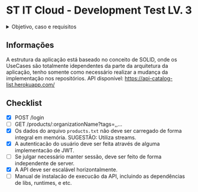 # ST IT Cloud - Development Test LV. 3

<details>
<summary>Objetivo, caso e requisitos</summary>


## Objetivo

Desenvolver uma API, utilizando a **stack definida durante o processo seletivo**, para entregar de acordo com os requisitos descritos abaixo.

Esse teste deve avaliar a qualidade técnica na manipulacão de dados, otimizacão de performance, trabalho com arquivos, permissionamento e tratamento de erros

**Faz parte dos critérios de avaliacão a pontualidade da entrega. Implemente até onde for possível dentro do prazo acordado.**

**Os dados de produtos foram gerados de forma aleatória, utilizando a biblioteca FakerJS**

## Caso

Você deverá implementar um catalogo interno de produtos, no formato de API, para que os vendedores possam consultar e buscar os produtos que têm permissão paara ver. 

Os produtos estão organizados da seguinte forma, e essa estrutura está disponível no arquivo `organization.json`.

```
|
- STUFF A
---- STUFF A01
-------- <department>
-------- ...
-------- <department>
---- ...
---- STUFF A0n
-------- <department>
-------- ...
-------- <department>
- STUFF B
---- STUFF B01
-------- <department>
-------- ...
-------- <department>
---- ...
---- STUFF B0n
-------- <department>
-------- ...
-------- <department>
- STUFF C
---- STUFF C01
-------- <department>
-------- ...
-------- <department>
---- ...
---- STUFF C0n
-------- <department>
-------- ...
-------- <department>
```

Os vendedores tem 4 perfis de acessos: `junior`, `middle`, `senior` e `intern`. Cada perfil poderá ver os produtos de acordo com o seu nível (campo `level` de organization), conforme regra a seguir:

- `senior` - level 0, 1 e 2
- `middle` - level 1 e 2
- `junior` - level 2

- `intern` - level 0, 1 e 2, porém somente sob a organization `STUFF A`

## Requisitos

A API deve expor os seguintes endpoints através de HTTP(S), e caso a API utilize outra porta que não as padrões dos protocolos, deve ser informado na entrega do teste.
 
### `POST /login`

Esse endpoint deve receber os dados de autenticacão e cruzar com os dados do arquivo fornecido `users.json`, caso a combinacão de usuário e senha existam no arquivo, o endpoint retorna um token com a roles do usuário via claims. Caso não exista, deve informar que o acesso não pode ser autorizado.

#### Expected Request

- Body
```
{ "email": <USER_EMAIL>, "password": <USER_PASSWORD> }
```

#### Expected Response

```
{ "token": <JWT TOKEN> }
```


### `GET /products/:organizationName?tags=<tag1>,<tag2>,...`

Esse endpoint deve retornar o catalogo de produtos de acordo com o formato descrito abaixo, repeitando o nível de acesso do usuário autenticado através do token JWT.

Caso o usuário tente acessar alguma organization que não tem acesso, o sistema deve informar que o acesso não é permitido.

Respeitando a estrutura de árvore, o catálogo de produtos deve retornar todos os produtos que estão dentro da organization solicitada e também os que estão abaixo na estrutura.

A querystring tags é opicional, e deve ser usada para filtrar os produtos através do campo `tags` do arquivo `products.txt`, de forma inclusiva. Ou seja, ainda respeitando a estrutura de árvore e permissionamento, ao passar uma ou mais tags, o catalogo deve retornar todos os produtos que tem pelo menos uma das tags passadas.

#### Expected Request

- Headers
```
Authorization: Bearer <JWT TOKEN>
```
- Querystring
  - tags - lista de tags para filtrar os produtos
```
tags=<tag1>,<tag2>,...
```
- Parameters
  - organizationName - nome de organization (referencia ao campo `name` do arquivo `organization.json`)
```
exemplos: STUFF A, STUFF B01 ou Garden

Aqui pode ser passado o nome de qualquer entrada de organization, independente do nível
```

#### Expected Response

```
{ 
    "total": <TOTAL NUMBER OF RETURNED PRODUCTS>,
    "products": [
        <PRODUCT>,
        <PRODUCT>,
        <PRODUCT>,
        ...
    ]
}
```

## Requisitos não-funcionais

- Os dados do arquivo `products.txt` não deve ser carregado de forma integral em memória. SUGESTÃO: Utiliza streams.

- A autenticacão do usuário deve ser feita através de alguma implementacão de JWT.

- Se julgar necessário manter sessão, deve ser feito de forma independente de server.

- A API deve ser escalável horizontalmente.

- Manual de instalacão de execucão da API, incluindo as dependências de libs, runtimes, e etc.

## Diferenciais

- Implementacão de testes unitários.
- Implementacão de testes integrados através de feature files.
- Execucão em container.
- Publicacão da API em algum servico cloud.

## Critérios de Avaliacão

- Pontualidade da entrega
- Atendimento dos requisitos
- Aderência à stack solicitada
- Dados respondidos corretamente
- Uso correto dos códigos HTTP para casos de sucesso e erro
- Qualidade do código. Levaremos em consideracão a utilizacão de padrões de desenvolvimento como GoF Design Patterns, GRASP, DRY, KIS e SOLID. Também avaliaremos a clareza do código, e a quantidade de *code smells*.
- Argumentacão dos trade-offs e escolhas técnicas, como estruturacão do projeto, algoritmo para trabalhar com os dados e etc.

</details>

## Informações

A estrutura da aplicação está baseado no conceito de SOLID, onde os UseCases são totalmente idependentes da parte da arquitetura da aplicação, tenho somente como necessário realizar a mudança da implementação nos repositórios.
API disponível: https://api-catalog-list.herokuapp.com/

## Checklist

- [x] POST /login
- [ ] GET /products/:organizationName?tags=<tag1>,<tag2>,...
- [x] Os dados do arquivo `products.txt` não deve ser carregado de forma integral em memória. SUGESTÃO: Utiliza streams.
- [x] A autenticacão do usuário deve ser feita através de alguma implementacão de JWT.
- [ ] Se julgar necessário manter sessão, deve ser feito de forma independente de server.
- [x] A API deve ser escalável horizontalmente.
- [ ] Manual de instalacão de execucão da API, incluindo as dependências de libs, runtimes, e etc.
